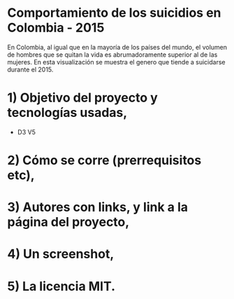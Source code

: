 # Comportamiento de los suicidios en Colombia - 2015

En Colombia, al igual que en la mayoría de los países del mundo, el volumen de hombres que se quitan la vida es abrumadoramente superior al de las mujeres. En esta visualización se muestra el genero que tiende a suicidarse durante el 2015.

# 1) Objetivo del proyecto y tecnologías usadas, 
- D3 V5
# 2) Cómo se corre (prerrequisitos etc), 
# 3) Autores con links, y link a la página del proyecto, 
# 4) Un screenshot, 
# 5) La licencia MIT.
